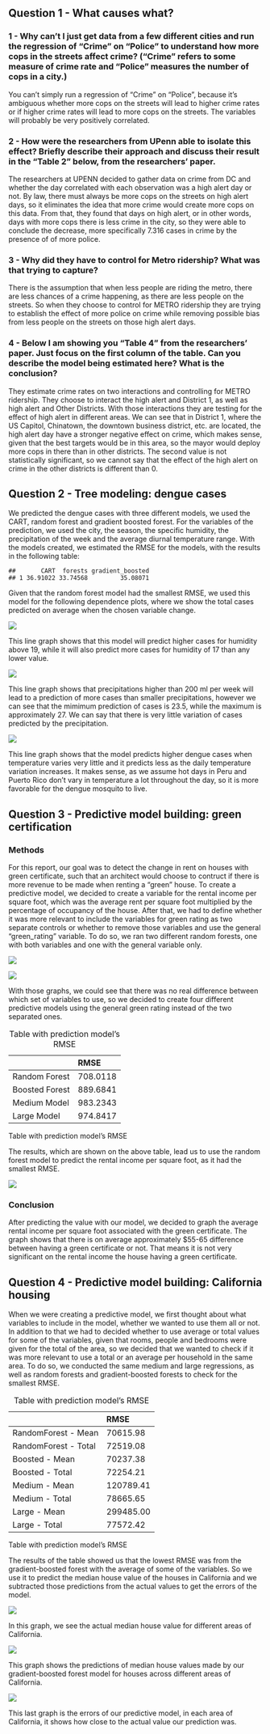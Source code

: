 ## Question 1 - What causes what?

### 1 - Why can’t I just get data from a few different cities and run the regression of “Crime” on “Police” to understand how more cops in the streets affect crime? (“Crime” refers to some measure of crime rate and “Police” measures the number of cops in a city.)

You can’t simply run a regression of “Crime” on “Police”, because it’s
ambiguous whether more cops on the streets will lead to higher crime
rates or if higher crime rates will lead to more cops on the streets.
The variables will probably be very positively correlated.

### 2 - How were the researchers from UPenn able to isolate this effect? Briefly describe their approach and discuss their result in the “Table 2” below, from the researchers’ paper.

The researchers at UPENN decided to gather data on crime from DC and
whether the day correlated with each observation was a high alert day or
not. By law, there must always be more cops on the streets on high alert
days, so it eliminates the idea that more crime would create more cops
on this data. From that, they found that days on high alert, or in other
words, days with more cops there is less crime in the city, so they were
able to conclude the decrease, more specifically 7.316 cases in crime by
the presence of of more police.

### 3 - Why did they have to control for Metro ridership? What was that trying to capture?

There is the assumption that when less people are riding the metro,
there are less chances of a crime happening, as there are less people on
the streets. So when they choose to control for METRO ridership they are
trying to establish the effect of more police on crime while removing
possible bias from less people on the streets on those high alert days.

### 4 - Below I am showing you “Table 4” from the researchers’ paper. Just focus on the first column of the table. Can you describe the model being estimated here? What is the conclusion?

They estimate crime rates on two interactions and controlling for METRO
ridership. They choose to interact the high alert and District 1, as
well as high alert and Other Districts. With those interactions they are
testing for the effect of high alert in different areas. We can see that
in District 1, where the US Capitol, Chinatown, the downtown business
district, etc. are located, the high alert day have a stronger negative
effect on crime, which makes sense, given that the best targets would be
in this area, so the mayor would deploy more cops in there than in other
districts. The second value is not statistically significant, so we
cannot say that the effect of the high alert on crime in the other
districts is different than 0.

## Question 2 - Tree modeling: dengue cases

We predicted the dengue cases with three different models, we used the
CART, random forest and gradient boosted forest. For the variables of
the prediction, we used the city, the season, the specific humidity, the
precipitation of the week and the average diurnal temperature range.
With the models created, we estimated the RMSE for the models, with the
results in the following table:

    ##       CART  forests gradient_boosted
    ## 1 36.91022 33.74568         35.08071

Given that the random forest model had the smallest RMSE, we used this
model for the following dependence plots, where we show the total cases
predicted on average when the chosen variable change.

![](HW3_files/figure-markdown_strict/unnamed-chunk-7-1.png)

This line graph shows that this model will predict higher cases for
humidity above 19, while it will also predict more cases for humidity of
17 than any lower value.

![](HW3_files/figure-markdown_strict/unnamed-chunk-8-1.png)

This line graph shows that precipitations higher than 200 ml per week
will lead to a prediction of more cases than smaller precipitations,
however we can see that the mimimum prediction of cases is 23.5, while
the maximum is approximately 27. We can say that there is very little
variation of cases predicted by the precipitation.

![](HW3_files/figure-markdown_strict/unnamed-chunk-9-1.png)

This line graph shows that the model predicts higher dengue cases when
temperature varies very little and it predicts less as the daily
temperature variation increases. It makes sense, as we assume hot days
in Peru and Puerto Rico don’t vary in temperature a lot throughout the
day, so it is more favorable for the dengue mosquito to live.

## Question 3 - Predictive model building: green certification

### Methods

For this report, our goal was to detect the change in rent on houses
with green certificate, such that an architect would choose to contruct
if there is more revenue to be made when renting a “green” house. To
create a predictive model, we decided to create a variable for the
rental income per square foot, which was the average rent per square
foot multiplied by the percentage of occupancy of the house. After that,
we had to define whether it was more relevant to include the variables
for green rating as two separate controls or whether to remove those
variables and use the general “green\_rating” variable. To do so, we ran
two different random forests, one with both variables and one with the
general variable only.

![](HW3_files/figure-markdown_strict/unnamed-chunk-11-1.png)

![](HW3_files/figure-markdown_strict/unnamed-chunk-13-1.png)

With those graphs, we could see that there was no real difference
between which set of variables to use, so we decided to create four
different predictive models using the general green rating instead of
the two separated ones.

<table>
<caption>Table with prediction model’s RMSE</caption>
<thead>
<tr class="header">
<th style="text-align: left;"></th>
<th style="text-align: left;">RMSE</th>
</tr>
</thead>
<tbody>
<tr class="odd">
<td style="text-align: left;">Random Forest</td>
<td style="text-align: left;">708.0118</td>
</tr>
<tr class="even">
<td style="text-align: left;">Boosted Forest</td>
<td style="text-align: left;">889.6841</td>
</tr>
<tr class="odd">
<td style="text-align: left;">Medium Model</td>
<td style="text-align: left;">983.2343</td>
</tr>
<tr class="even">
<td style="text-align: left;">Large Model</td>
<td style="text-align: left;">974.8417</td>
</tr>
</tbody>
</table>

Table with prediction model’s RMSE

The results, which are shown on the above table, lead us to use the
random forest model to predict the rental income per square foot, as it
had the smallest RMSE.

![](HW3_files/figure-markdown_strict/unnamed-chunk-16-1.png)

### Conclusion

After predicting the value with our model, we decided to graph the
average rental income per square foot associated with the green
certificate. The graph shows that there is on average approximately
$55-65 difference between having a green certificate or not. That means
it is not very significant on the rental income the house having a green
certificate.

## Question 4 - Predictive model building: California housing

When we were creating a predictive model, we first thought about what
variables to include in the model, whether we wanted to use them all or
not. In addition to that we had to decided whether to use average or
total values for some of the variables, given that rooms, people and
bedrooms were given for the total of the area, so we decided that we
wanted to check if it was more relevant to use a total or an average per
household in the same area. To do so, we conducted the same medium and
large regressions, as well as random forests and gradient-boosted
forests to check for the smallest RMSE.

<table>
<caption>Table with prediction model’s RMSE</caption>
<thead>
<tr class="header">
<th style="text-align: left;"></th>
<th style="text-align: left;">RMSE</th>
</tr>
</thead>
<tbody>
<tr class="odd">
<td style="text-align: left;">RandomForest - Mean</td>
<td style="text-align: left;">70615.98</td>
</tr>
<tr class="even">
<td style="text-align: left;">RandomForest - Total</td>
<td style="text-align: left;">72519.08</td>
</tr>
<tr class="odd">
<td style="text-align: left;">Boosted - Mean</td>
<td style="text-align: left;">70237.38</td>
</tr>
<tr class="even">
<td style="text-align: left;">Boosted - Total</td>
<td style="text-align: left;">72254.21</td>
</tr>
<tr class="odd">
<td style="text-align: left;">Medium - Mean</td>
<td style="text-align: left;">120789.41</td>
</tr>
<tr class="even">
<td style="text-align: left;">Medium - Total</td>
<td style="text-align: left;">78665.65</td>
</tr>
<tr class="odd">
<td style="text-align: left;">Large - Mean</td>
<td style="text-align: left;">299485.00</td>
</tr>
<tr class="even">
<td style="text-align: left;">Large - Total</td>
<td style="text-align: left;">77572.42</td>
</tr>
</tbody>
</table>

Table with prediction model’s RMSE

The results of the table showed us that the lowest RMSE was from the
gradient-boosted forest with the average of some of the variables. So we
use it to predict the median house value of the houses in California and
we subtracted those predictions from the actual values to get the errors
of the model.

![](HW3_files/figure-markdown_strict/unnamed-chunk-23-1.png)

In this graph, we see the actual median house value for different areas
of California.

![](HW3_files/figure-markdown_strict/unnamed-chunk-24-1.png)

This graph shows the predictions of median house values made by our
gradient-boosted forest model for houses across different areas of
California.

![](HW3_files/figure-markdown_strict/unnamed-chunk-25-1.png)

This last graph is the errors of our predictive model, in each area of
California, it shows how close to the actual value our prediction was.
